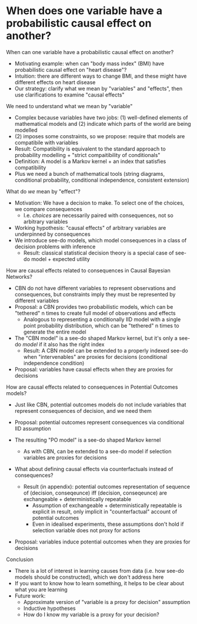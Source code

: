 # When does one variable have a probabilistic causal effect on another?

When can one variable have a probabilistic causal effect on another?
  - Motivating example: when can "body mass index" (BMI) have probabilistic causal effect on "heart disease"?
  - Intuition: there are different ways to change BMI, and these might have different effects on heart disease
  - Our strategy: clarify what we mean by "variables" and "effects", then use clarifications to examine "causal effects"

We need to understand what we mean by "variable"
  - Complex because variables have two jobs: (1) well-defined elements of mathematical models and (2) indicate which parts of the world are being modelled
  - (2) imposes some constraints, so we propose: require that models are compatibile with variables
   - Result: Compatibility is equivalent to the standard approach to probability modelling + "strict compaitibility of conditionals"
  - Definition: A model is a Markov kernel + an index that satisfies compatibility
  - Plus we need a bunch of mathematical tools (string diagrams, conditional probability, conditional independence, consistent extension)

What do *we* mean by "effect"?
  - Motivation: We have a decision to make. To select one of the choices, we compare consequences
    - I.e. *choices* are necessarily paired with consequences, not so arbitrary variables
  - Working hypothesis: "causal effects" of arbitrary variables are underpinned by consequences
  - We introduce see-do models, which model consequences in a class of decision problems with inference
    - Result: classical statistical decision theory is a special case of see-do model + expected utility

How are causal effects related to consequences in Causal Bayesian Networks?
  - CBN do not have different variables to represent observations and consequences, but constraints imply they must be represented by different variables
  - Proposal: a CBN provides two probabilistic models, which can be "tethered" n times to create full model of observations and effects
    - Analogous to representing a conditionally IID model with a single point probability distribution, which can be "tethered" n times to generate the entire model
  - The "CBN model" is a see-do shaped Markov kernel, but it's only a see-do *model* if it also has the right index
    - Result: A CBN model can be extended to a properly indexed see-do when "intervenables" are proxies for decisions (conditional independence condition)
  - Proposal: variables have causal effects when they are proxies for decisions

How are causal effects related to consequences in Potential Outcomes models?
  - Just like CBN, potential outcomes models do not include variables that represent consequences of decision, and we need them
  - Proposal: potential outcomes represent consequences via conditional IID assumption
  - The resulting "PO model" is a see-do shaped Markov kernel
    - As with CBN, can be extended to a see-do model if selection variables are proxies for decisions

  - What about defining causal effects via counterfactuals instead of consequences?
    - Result (in appendix): potential outcomes representation of sequence of (decision, conseqeunce) iff (decision, conseqeunce) are exchangeable + deterministically repeatable
      - Assumption of exchangeable + deterministically repeatable is explicit in result, only implicit in "counterfactual" account of potential outcomes
      - Even in idealised experiments, these assumptions don't hold if selection variable does not proxy for actions

  - Proposal: variables induce potential outcomes when they are proxies for decisions


Conclusion
  - There is a lot of interest in learning causes from data (i.e. how see-do models should be constructed), which we don't address here
  - If you want to know how to learn something, it helps to be clear about what you are learning
  - Future work:
    - Approximate version of "variable is a proxy for decision" assumption
    - Inductive hypotheses
    - How do I know my variable is a proxy for your decision?